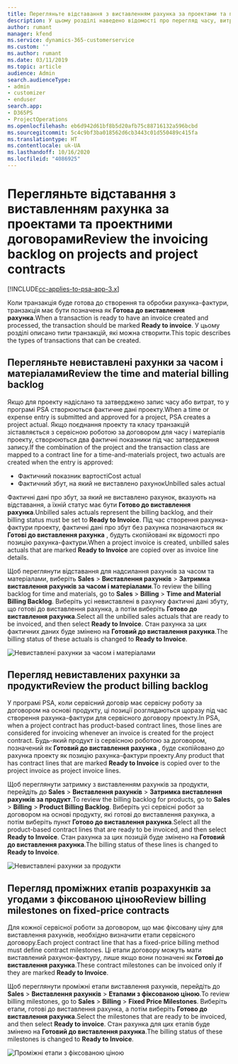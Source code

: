 ```yaml
---
title: Перегляньте відставання з виставленням рахунка за проектами та проектними договорами
description: У цьому розділі наведено відомості про перегляд часу, витрат і відставань у продуктах, а також способи їх позначення як готових до виставлення рахунка-фактури.
author: rumant
manager: kfend
ms.service: dynamics-365-customerservice
ms.custom: ''
ms.author: rumant
ms.date: 03/11/2019
ms.topic: article
audience: Admin
search.audienceType:
- admin
- customizer
- enduser
search.app:
- D365PS
- ProjectOperations
ms.openlocfilehash: eb6d942d61bf8b5d20afb75c88716132a596bcbd
ms.sourcegitcommit: 5c4c9bf3ba018562d6cb3443c01d550489c415fa
ms.translationtype: HT
ms.contentlocale: uk-UA
ms.lasthandoff: 10/16/2020
ms.locfileid: "4086925"
---
```

# <a name="review-the-invoicing-backlog-on-projects-and-project-contracts"></a><span data-ttu-id="a7240-103">Перегляньте відставання з виставленням рахунка за проектами та проектними договорами</span><span class="sxs-lookup"><span data-stu-id="a7240-103">Review the invoicing backlog on projects and project contracts</span></span>

[!INCLUDE[cc-applies-to-psa-app-3.x](../includes/cc-applies-to-psa-app-3x.md)]

<span data-ttu-id="a7240-104">Коли транзакція буде готова до створення та обробки рахунка-фактури, транзакція має бути позначена як **Готова до виставлення рахунка**.</span><span class="sxs-lookup"><span data-stu-id="a7240-104">When a transaction is ready to have an invoice created and processed, the transaction should be marked **Ready to invoice**.</span></span> <span data-ttu-id="a7240-105">У цьому розділі описано типи транзакцій, які можна створити.</span><span class="sxs-lookup"><span data-stu-id="a7240-105">This topic describes the types of transactions that can be created.</span></span>

## <a name="review-the-time-and-material-billing-backlog"></a><span data-ttu-id="a7240-106">Перегляньте невиставлені рахунки за часом і матеріалами</span><span class="sxs-lookup"><span data-stu-id="a7240-106">Review the time and material billing backlog</span></span>

<span data-ttu-id="a7240-107">Якщо для проекту надіслано та затверджено запис часу або витрат, то у програмі PSA створюються фактичне дані проекту.</span><span class="sxs-lookup"><span data-stu-id="a7240-107">When a time or expense entry is submitted and approved for a project, PSA creates a project actual.</span></span> <span data-ttu-id="a7240-108">Якщо поєднання проекту та класу транзакцій зіставляється з сервісною роботою за договором для часу і матеріалів проекту, створюються два фактичні показники під час затвердження запису.</span><span class="sxs-lookup"><span data-stu-id="a7240-108">If the combination of the project and the transaction class are mapped to a contract line for a time-and-materials project, two actuals are created when the entry is approved:</span></span>

- <span data-ttu-id="a7240-109">Фактичний показник вартості</span><span class="sxs-lookup"><span data-stu-id="a7240-109">Cost actual</span></span> 
- <span data-ttu-id="a7240-110">Фактичний збут, на який не виставлено рахунок</span><span class="sxs-lookup"><span data-stu-id="a7240-110">Unbilled sales actual</span></span>

<span data-ttu-id="a7240-111">Фактичні дані про збут, за який не виставлено рахунок, вказують на відставання, а їхній статус має бути **Готово до виставлення рахунка**.</span><span class="sxs-lookup"><span data-stu-id="a7240-111">Unbilled sales actuals represent the billing backlog, and their billing status must be set to **Ready to Invoice**.</span></span> <span data-ttu-id="a7240-112">Під час створення рахунка-фактури проекту, фактичні дані про збут без рахунка позначаються як **Готові до виставлення рахунка** , будуть скопійовані як відомості про позицію рахунка-фактури.</span><span class="sxs-lookup"><span data-stu-id="a7240-112">When a project invoice is created, unbilled sales actuals that are marked **Ready to Invoice** are copied over as invoice line details.</span></span>

<span data-ttu-id="a7240-113">Щоб переглянути відставання для надсилання рахунків за часом та матеріалами, виберіть **Sales** \> **Виставлення рахунків** \> **Затримка виставлення рахунків за часом і матеріалами**.</span><span class="sxs-lookup"><span data-stu-id="a7240-113">To review the billing backlog for time and materials, go to **Sales** \> **Billing** \> **Time and Material Billing Backlog**.</span></span> <span data-ttu-id="a7240-114">Виберіть усі невиставлені в рахунку фактичні дані збуту, що готові до виставлення рахунка, а потім виберіть **Готово до виставлення рахунка**.</span><span class="sxs-lookup"><span data-stu-id="a7240-114">Select all the unbilled sales actuals that are ready to be invoiced, and then select **Ready to Invoice**.</span></span> <span data-ttu-id="a7240-115">Стан рахунка за цих фактичних даних буде змінено на **Готовий до виставлення рахунка**.</span><span class="sxs-lookup"><span data-stu-id="a7240-115">The billing status of these actuals is changed to **Ready to Invoice**.</span></span>

![Невиставлені рахунки за часом і матеріалами](media/TMBacklog.png)

## <a name="review-the-product-billing-backlog"></a><span data-ttu-id="a7240-117">Перегляд невиставлених рахунки за продукти</span><span class="sxs-lookup"><span data-stu-id="a7240-117">Review the product billing backlog</span></span>

<span data-ttu-id="a7240-118">У програмі PSA, коли сервісний договір має сервісну роботу за договором на основі продукту, ці позиції розглядаються щоразу під час створення рахунка-фактури для сервісного договору проекту.</span><span class="sxs-lookup"><span data-stu-id="a7240-118">In PSA, when a project contract has product-based contract lines, those lines are considered for invoicing whenever an invoice is created for the project contract.</span></span> <span data-ttu-id="a7240-119">Будь-який продукт із сервісною роботою за договором, позначений як **Готовий до виставлення рахунка** , буде скопійовано до рахунка проекту як позицію рахунка-фактури проекту.</span><span class="sxs-lookup"><span data-stu-id="a7240-119">Any product that has contract lines that are marked **Ready to Invoice** is copied over to the project invoice as project invoice lines.</span></span>

<span data-ttu-id="a7240-120">Щоб переглянути затримку з виставленням рахунків за продукти, перейдіть до **Sales** \> **Виставлення рахунків** \> **Затримка виставлення рахунків за продукт**.</span><span class="sxs-lookup"><span data-stu-id="a7240-120">To review the billing backlog for products, go to **Sales** \> **Billing** \> **Product Billing Backlog**.</span></span> <span data-ttu-id="a7240-121">Виберіть усі сервісні робот за договором на основі продукту, які готові до виставлення рахунка, а потім виберіть пункт **Готово до виставлення рахунка**.</span><span class="sxs-lookup"><span data-stu-id="a7240-121">Select all the product-based contract lines that are ready to be invoiced, and then select **Ready to Invoice**.</span></span> <span data-ttu-id="a7240-122">Стан рахунка за цих позицій буде змінено на **Готовий до виставлення рахунка**.</span><span class="sxs-lookup"><span data-stu-id="a7240-122">The billing status of these lines is changed to **Ready to Invoice**.</span></span>

![Невиставлені рахунки за продукти](media/ProductBacklog.png)

## <a name="review-billing-milestones-on-fixed-price-contracts"></a><span data-ttu-id="a7240-124">Перегляд проміжних етапів розрахунків за угодами з фіксованою ціною</span><span class="sxs-lookup"><span data-stu-id="a7240-124">Review billing milestones on fixed-price contracts</span></span>

<span data-ttu-id="a7240-125">Для кожної сервісної роботи за договором, що має фіксовану ціну для виставлення рахунків, необхідно визначити етапи сервісного договору.</span><span class="sxs-lookup"><span data-stu-id="a7240-125">Each project contract line that has a fixed-price billing method must define contract milestones.</span></span> <span data-ttu-id="a7240-126">Ці етапи договору можуть мати виставлений рахунок-фактуру, лише якщо вони позначені як **Готові до виставлення рахунка**.</span><span class="sxs-lookup"><span data-stu-id="a7240-126">These contract milestones can be invoiced only if they are marked **Ready to Invoice**.</span></span> 

<span data-ttu-id="a7240-127">Щоб переглянути проміжні етапи виставлення рахунків, перейдіть до **Sales** \> **Виставлення рахунків** \> **Етапами з фіксованою ціною**.</span><span class="sxs-lookup"><span data-stu-id="a7240-127">To review billing milestones, go to **Sales** \> **Billing** \> **Fixed Price Milestones**.</span></span> <span data-ttu-id="a7240-128">Виберіть етапи, готові до виставлення рахунка, а потім виберіть **Готово до виставлення рахунка**.</span><span class="sxs-lookup"><span data-stu-id="a7240-128">Select the milestones that are ready to be invoiced, and then select **Ready to invoice**.</span></span> <span data-ttu-id="a7240-129">Стан рахунка для цих етапів буде змінено на **Готовий до виставлення рахунка**.</span><span class="sxs-lookup"><span data-stu-id="a7240-129">The billing status of these milestones is changed to **Ready to Invoice**.</span></span>

![Проміжні етапи з фіксованою ціною](media/FPBacklog.png)
